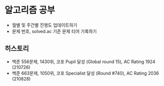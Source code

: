 # 알고리즘 공부
- 월별 및 주간별 진행도 업데이트하기
- 문제 번호, solved.ac 기준 문제 티어 기록하기

## 히스토리
- 백준 556문제, 1430위, 코포 Pupil 달성 (Global round 15),  AC Rating 1924 (210726)
- 백준 663문제, 1050위, 코포 Specialist 달성 (Round #740), AC Rating  2036 (210828)